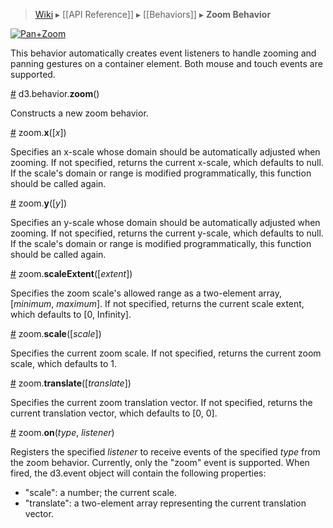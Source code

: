 > [Wiki](Home) ▸ [[API Reference]] ▸ [[Behaviors]] ▸ **Zoom Behavior**

[![Pan+Zoom](http://bl.ocks.org/mbostock/raw/3892919/thumbnail.png)](http://bl.ocks.org/mbostock/3892919)

This behavior automatically creates event listeners to handle zooming and panning gestures on a container element. Both mouse and touch events are supported.

<a name="zoom" href="Zoom-Behavior#wiki-zoom">#</a> d3.behavior.<b>zoom</b>()

Constructs a new zoom behavior.

<a name="x" href="Zoom-Behavior#wiki-x">#</a> zoom.<b>x</b>([<i>x</i>])

Specifies an x-scale whose domain should be automatically adjusted when zooming. If not specified, returns the current x-scale, which defaults to null. If the scale's domain or range is modified programmatically, this function should be called again.

<a name="y" href="Zoom-Behavior#wiki-y">#</a> zoom.<b>y</b>([<i>y</i>])

Specifies an y-scale whose domain should be automatically adjusted when zooming. If not specified, returns the current y-scale, which defaults to null. If the scale's domain or range is modified programmatically, this function should be called again.

<a name="scaleExtent" href="Zoom-Behavior#wiki-scaleExtent">#</a> zoom.<b>scaleExtent</b>([<i>extent</i>])

Specifies the zoom scale's allowed range as a two-element array, [*minimum*, *maximum*]. If not specified, returns the current scale extent, which defaults to [0, Infinity].

<a name="scale" href="Zoom-Behavior#wiki-scale">#</a> zoom.<b>scale</b>([<i>scale</i>])

Specifies the current zoom scale. If not specified, returns the current zoom scale, which defaults to 1.

<a name="translate" href="Zoom-Behavior#wiki-translate">#</a> zoom.<b>translate</b>([<i>translate</i>])

Specifies the current zoom translation vector. If not specified, returns the current translation vector, which defaults to [0, 0].

<a name="on" href="Zoom-Behavior#wiki-on">#</a> zoom.<b>on</b>(<i>type</i>, <i>listener</i>)

Registers the specified *listener* to receive events of the specified *type* from the zoom behavior. Currently, only the "zoom" event is supported. When fired, the d3.event object will contain the following properties:

* "scale": a number; the current scale.
* "translate": a two-element array representing the current translation vector.